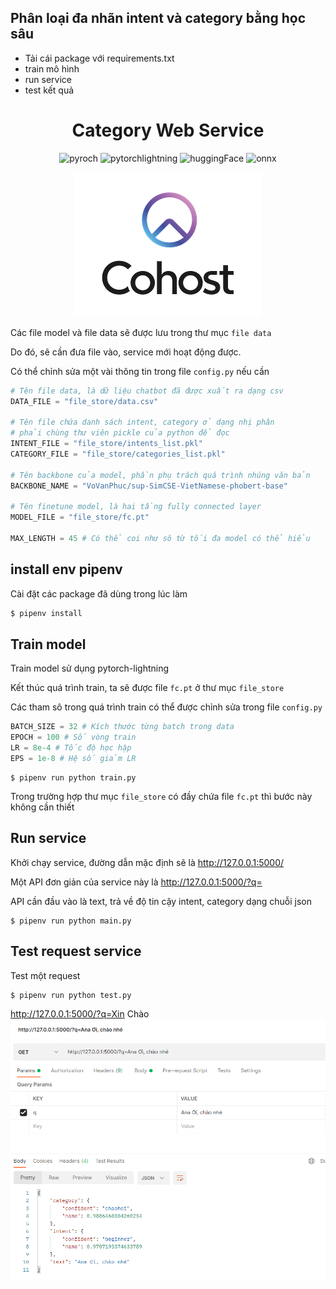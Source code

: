 ## Phân loại đa nhãn intent và category bằng học sâu
- Tải cái package với requirements.txt
- train mô hình 
- run service
- test kết quả


<div align="center">    
 
# Category Web Service   

![pyroch](https://img.shields.io/badge/pytorch-1.10.0-red)
![pytorchlightning](https://img.shields.io/badge/pytorchlightning-1.5.11-yellowgreen)
![huggingFace](https://img.shields.io/badge/transformers--python-green)
![onnx](https://img.shields.io/badge/onnx-1.8.1-blue)

![image](image/cohost_logo_CMYK-06.png)

</div>

Các file model và file data sẽ được lưu trong thư mục `file data` 

Do đó, sẽ cần đưa file vào, service mới hoạt động được.

Có thể chỉnh sửa một vài thông tin trong file `config.py` nếu cần
```python
# Tên file data, là dữ liệu chatbot đã được xuất ra dạng csv
DATA_FILE = "file_store/data.csv"

# Tên file chứa danh sách intent, category ở dạng nhị phân
# phải chùng thư viên pickle của python để đọc
INTENT_FILE = "file_store/intents_list.pkl"
CATEGORY_FILE = "file_store/categories_list.pkl"

# Tên backbone của model, phần phụ trách quá trình nhúng văn bản
BACKBONE_NAME = "VoVanPhuc/sup-SimCSE-VietNamese-phobert-base"

# Tên finetune model, là hai tầng fully connected layer
MODEL_FILE = "file_store/fc.pt"

MAX_LENGTH = 45 # Có thể coi như sô từ tối đa model có thể hiểu
```
## install env pipenv 
Cài đặt các package đã dùng trong lúc làm 
```bash
$ pipenv install
```

## Train model 
Train model sử dụng pytorch-lightning

Kết thúc quá trình train, ta sẽ được file `fc.pt` ở thư mục `file_store`

Các tham sô trong quá trình train có thể được chỉnh sửa trong file `config.py`
```python
BATCH_SIZE = 32 # Kích thước từng batch trong data
EPOCH = 100 # Số vòng train
LR = 8e-4 # Tốc độ học hập
EPS = 1e-8 # Hệ số giảm LR
```
```
$ pipenv run python train.py
```
Trong trường hợp thư mục `file_store` có đầy chứa file `fc.pt` thì bước này không cần thiết

## Run service 
Khởi chạy service, đường dẫn mặc định sẽ là http://127.0.0.1:5000/

Một API đơn giản của service này là http://127.0.0.1:5000/?q=<TEXT>

API cần đầu vào là text, trả về độ tin cậy intent, category dạng chuỗi json
```
$ pipenv run python main.py
```

## Test request service
Test một request
```` 
$ pipenv run python test.py
````
http://127.0.0.1:5000/?q=Xin Chào
![image](image/image.png)
